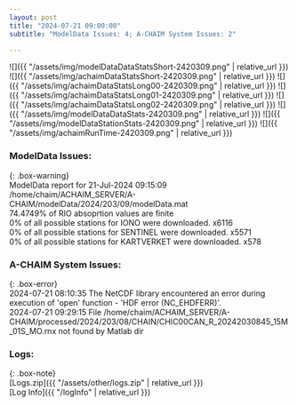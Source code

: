 ```yaml
---
layout: post
title: "2024-07-21 09:00:00"
subtitle: "ModelData Issues: 4; A-CHAIM System Issues: 2"

---
```


![]({{ "/assets/img/modelDataDataStatsShort-2420309.png" | relative_url }})
![]({{ "/assets/img/achaimDataStatsShort-2420309.png" | relative_url }})
![]({{ "/assets/img/achaimDataStatsLong00-2420309.png" | relative_url }})
![]({{ "/assets/img/achaimDataStatsLong01-2420309.png" | relative_url }})
![]({{ "/assets/img/achaimDataStatsLong02-2420309.png" | relative_url }})
![]({{ "/assets/img/modelDataDataStats-2420309.png" | relative_url }})
![]({{ "/assets/img/modelDataStationStats-2420309.png" | relative_url }})
![]({{ "/assets/img/achaimRunTime-2420309.png" | relative_url }})


### ModelData Issues:  
  
{: .box-warning}  
 ModelData report for 21-Jul-2024 09:15:09   
 /home/chaim/ACHAIM_SERVER/A-CHAIM/modelData/2024/203/09/modelData.mat   
 74.4749% of RIO absoprtion values are finite   
 0% of all possible stations for IONO were downloaded. x6116   
 0% of all possible stations for SENTINEL were downloaded. x5571   
 0% of all possible stations for KARTVERKET were downloaded. x578   
  
### A-CHAIM System Issues:  
  
{: .box-error}  
2024-07-21 08:10:35 The NetCDF library encountered an error during execution of 'open' function - 'HDF error (NC_EHDFERR)'.  
2024-07-21 09:29:15 File /home/chaim/ACHAIM_SERVER/A-CHAIM/processed/2024/203/08/CHAIN/CHIC00CAN_R_20242030845_15M_01S_MO.rnx not found by Matlab dir  

### Logs:  
  
{: .box-note}  
[Logs.zip]({{ "/assets/other/logs.zip" | relative_url }})  
[Log Info]({{ "/logInfo" | relative_url }})  
